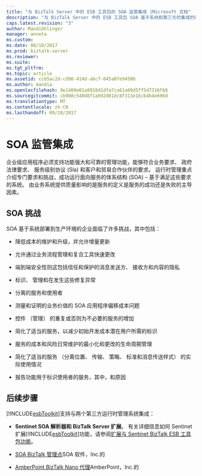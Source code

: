 ```yaml
---
title: "与 BizTalk Server 中的 ESB 工具包的 SOA 监管集成 |Microsoft 文档"
description: "与 BizTalk Server 中的 ESB 工具包 SOA 基于系统和第三方的集成的挑战的列表"
caps.latest.revision: "3"
author: MandiOhlinger
manager: anneta
ms.custom: 
ms.date: 08/10/2017
ms.prod: biztalk-server
ms.reviewer: 
ms.suite: 
ms.tgt_pltfrm: 
ms.topic: article
ms.assetid: ccb5ac2d-cd90-414d-a6c7-045a8fe9450b
ms.author: mandia
ms.openlocfilehash: 9e1489e01a8918d1dfa7ca61a69d57f5d7316f68
ms.sourcegitcommit: cb908c540d8f1a692d01dc8f313e16cb4b4e696d
ms.translationtype: MT
ms.contentlocale: zh-CN
ms.lasthandoff: 09/20/2017
---
```

# <a name="soa-governance-integration"></a>SOA 监管集成
企业级应用程序必须支持功能强大和可靠的管理功能，能够符合业务要求、 政府法律要求、 服务级别协议 (Sla) 和客户和贸易合作伙伴的要求。 运行时管理重点介绍专门要求和挑战，成功运行面向服务的体系结构 (SOA) – 基于满足这些要求的系统。 由业务系统提供质量影响的是服务的定义是服务的成功还是失败的主导因素。  

## <a name="soa-challenges"></a>SOA 挑战  
 SOA 基于系统部署到生产环境的企业面临了许多挑战，其中包括：  
  
-   降低成本的维护和升级，并允许增量更新  
  
-   允许通过业务流程管理和复合工具快速更改  
  
-   端到端安全性则这包括信任和保护的消息发送方、 接收方和内容的隐私  
  
-   标识、 管理和在发生这些修复异常  
  
-   分离的服务和使用者  
  
-   测量和证明的业务价值的 SOA 应用程序偏移成本问题  
  
-   控件 （管理） 的重复或否则为不必要的服务的增加  
  
-   简化了适当的服务，以减少初始开发成本潜在用户所需的标识  
  
-   服务的成本和风险日常维护的最小化和更改的生命周期管理  
  
-   简化了适当的服务 （分离位置、 传输、 策略、 标准和消息传送样式） 的实际使用情况  
  
-   报告功能用于标识使用者的服务，其中，和原因  

## <a name="next-steps"></a>后续步骤
 [!INCLUDE[esbToolkit](../includes/esbtoolkit-md.md)]支持与两个第三方运行时管理系统集成：  
  
-   **Sentinet SOA 解析器和 BizTalk Server 扩展**。 有关详细信息如何 Sentinet 扩展[!INCLUDE[esbToolkit](../includes/esbtoolkit-md.md)]功能，请参阅[扩展与 Sentinet BizTalk ESB 工具包功能](../technical-guides/extending-biztalk-esb-toolkit-capabilities-with-sentinet.md)。
  
-   [SOA BizTalk 管理点](../esb-toolkit/soa-biztalk-management-point.md)SOA 软件，Inc.的  
  
-   [AmberPoint BizTalk Nano 代理](../esb-toolkit/amberpoint-biztalk-nano-agent.md)AmberPoint，Inc.的